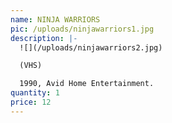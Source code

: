 ```yaml
---
name: NINJA WARRIORS
pic: /uploads/ninjawarriors1.jpg
description: |-
  ![](/uploads/ninjawarriors2.jpg)

  (VHS)

  1990, Avid Home Entertainment.
quantity: 1
price: 12
---
```


